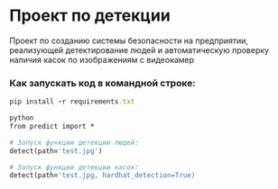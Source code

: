 # Проект по детекции
Проект по созданию системы безопасности на предприятии, реализующей детектирование людей и автоматическую проверку наличия касок по изображениям с видеокамер

### Как запускать код в командной строке:
```rb
pip install -r requirements.txt

python
from predict import *

# Запуск функции детекции людей:
detect(path='test.jpg')

# Запуск функции детекции касок:
detect(path='test.jpg, hardhat_detection=True)
```
